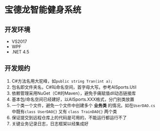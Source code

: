 # 宝德龙智能健身系统

## 开发环境
* VS2017
* WPF
* .NET 4.5

## 开发规约

1. C#方法名用大驼峰，如`public string Tran(int a);`
2. 包名即文件夹名，C#叫命名空间，首字母大写。参考AISports.Util
3. 依赖管理采用NuGet（C#的Maven），避免手痛赋值dll动态链接库
4. 基本包/命名空间已经建好，以AISports.XXX格式，分门别类放置
5. 一个类一个文件，避免一个文件中创建多个 **业务类** 的情况。如在`UserDAO.cs`中既有`class UserDAO{}` 又有 `class TrainDAO{}` 两个类
6. 保证提交到远程仓库上的代码是可用的，不能运行都运行不了
7. 关键业务记录日志，日志框架以经集成好